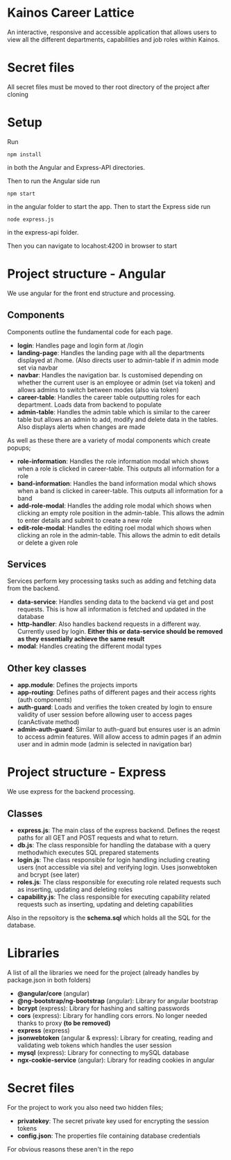 # Kainos Career Lattice
An interactive, responsive and accessible application that allows users to view all the different departments, capabilities and job roles within Kainos. 

# Secret files
All secret files must be moved to ther root directory of the project after cloning

# Setup
Run 
```
npm install
```
in both the Angular and Express-API directories.

Then to run the Angular side run
```
npm start
```
in the angular folder to start the app. Then to start the Express side run
```
node express.js
```
in the express-api folder.

Then you can navigate to locahost:4200 in browser to start

# Project structure - Angular
We use angular for the front end structure and processing.

<h2>Components</h2>
Components outline the fundamental code for each page.

<ul>
  <li><b>login</b>: Handles page and login form at /login</li>
  <li><b>landing-page</b>: Handles the landing page with all the departments displayed at /home. (Also directs user to admin-table if in admin mode set via navbar</li>
  <li><b>navbar</b>: Handles the navigation bar. Is customised depending on whether the current user is an employee or admin (set via token) and allows admins to switch between modes (also via token)</li>
  <li><b>career-table</b>: Handles the career table outputting roles for each department. Loads data from backend to populate</li>
  <li><b>admin-table</b>: Handles the admin table which is similar to the career table but allows an admin to add, modify and delete data in the tables. Also displays alerts when changes are made</li>
</ul>
  
As well as these there are a variety of modal components which create popups;

<ul>
  <li><b>role-information</b>: Handles the role information modal which shows when a role is clicked in career-table. This outputs all information for a role</li>
  <li><b>band-information</b>: Handles the band information modal which shows when a band is clicked in career-table. This outputs all information for a band</li>
  <li><b>add-role-modal</b>: Handles the adding role modal which shows when clicking an empty role position in the admin-table. This allows the admin to enter details and submit to create a new role</li>
  <li><b>edit-role-modal</b>: Handles the editing roel modal which shows when clicking an role in the admin-table. This allows the admin to edit details or delete a given role</li>
</ul>

<h2>Services</h2>
Services perform key processing tasks such as adding and fetching data from the backend.
  
<ul>
  <li><b>data-service</b>: Handles sending data to the backend via get and post requests. This is how all information is fetched and updated in the database</li>
  <li><b>http-handler</b>: Also handles backend requests in a different way. Currently used by login. <b> Either this or data-service should be removed as they essentially achieve the same result</b></li>
  <li><b>modal</b>: Handles creating the different modal types</li>
</ul>

<h2>Other key classes</h2>
<ul>
  <li><b>app.module</b>: Defines the projects imports</li>
  <li><b>app-routing</b>: Defines paths of different pages and their access rights (auth components)</li>
  <li><b>auth-guard</b>: Loads and verifies the token created by login to ensure validity of user session before allowing user to access pages (canActivate method)</li>
  <li><b>admin-auth-guard</b>: Similar to auth-guard but ensures user is an admin to access admin features. Will allow access to admin pages if an admin user and in admin mode (admin is selected in navigation bar)</li>
</ul>
  
# Project structure - Express
We use express for the backend processing.

<h2>Classes</h2>
<ul>
  <li><b>express.js</b>: The main class of the express backend. Defines the reqest paths for all GET and POST requests and what to return.</li>
  <li><b>db.js</b>: The class responsible for handling the database with a query methodwhich executes SQL prepared statements</li>
  <li><b>login.js</b>: The class responsible for login handling including creating users (not accessible via site) and verifying login. Uses jsonwebtoken and bcrypt (see later)</li>
  <li><b>roles.js</b>: The class responsible for executing role related requests such as inserting, updating and deleting roles</li>
  <li><b>capability.js</b>: The class responsible for executing capability related requests such as inserting, updating and deleting capabilities</li>
</ul>

Also in the repsoitory is the <b>schema.sql</b> which holds all the SQL for the database.

# Libraries
A list of all the libraries we need for the project (already handles by package.json in both folders)

<ul>
  <li><b>@angular/core</b> (angular)</li>
  <li><b>@ng-bootstrap/ng-bootstrap</b> (angular): Library for angular bootstrap</li>
  <li><b>bcrypt</b> (express): Library for hashing and salting passwords</li>
  <li><b>cors</b> (express): Library for handling cors errors. No longer needed thanks to proxy <b>(to be removed)</b></li>
  <li><b>express</b> (express)</li>
  <li><b>jsonwebtoken</b> (angular & express): Library for creating, reading and validating web tokens which handles the user session</li>
  <li><b>mysql</b> (express): Library for connecting to mySQL database</li>
  <li><b>ngx-cookie-service</b> (angular): Library for reading cookies in angular</li>
</ul>

# Secret files
For the project to work you also need two hidden files;
<ul>
  <li><b>privatekey</b>: The secret private key used for encrypting the session tokens</li>
  <li><b>config.json</b>: The properties file containing database credentials</li>
</ul>
For obvious reasons these aren't in the repo
